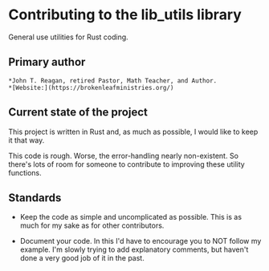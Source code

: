 # Contributing to the lib_utils library

General use utilities for Rust coding.
   
## Primary author

    *John T. Reagan, retired Pastor, Math Teacher, and Author.   
    *[Website:](https://brokenleafministries.org/)
   
## Current state of the project

This project is written in Rust and, as much as possible, I would like to keep it that way.
   
This code is rough.  Worse, the error-handling nearly non-existent.  So there's lots of room for someone to contribute to improving these utility functions.
   
## Standards

   * Keep the code as simple and uncomplicated as possible.  This is as much for my sake as for other contributors.  
   
   * Document your code.  In this I'd have to encourage you to NOT follow my example.  I'm slowly trying to add explanatory comments, but haven't done a very good job of it in the past.
   
   
   
   
   
   
   
   
   
   
   
   
   
   
